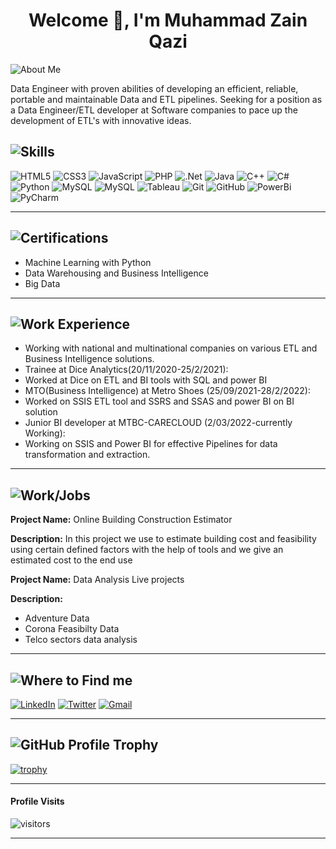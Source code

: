 <h1 align="center">Welcome 👋, I'm Muhammad Zain Qazi</h1>

<img src="https://img.shields.io/badge/🧑 about Me-black.svg?&style=for-the-badge&logo=NuxtJS&logoColor=white" alt="About Me" />

Data Engineer with proven abilities of developing an efficient, reliable, portable and maintainable Data and ETL pipelines. Seeking for a position as a Data Engineer/ETL developer at Software companies to pace up the development of ETL's with innovative ideas.

## <img alt="Skills" src="https://img.shields.io/badge/ 📚 skills-black.svg?&style=for-the-badge&logo=Skills&logoColor=white" />

<div>
<img src="https://img.shields.io/badge/html5%20-%23E34F26.svg?&style=for-the-badge&logo=html5&logoColor=white" alt="HTML5" /> <img src="https://img.shields.io/badge/css3%20-%231572B6.svg?&style=for-the-badge&logo=css3&logoColor=white" alt="CSS3" /> <img src="https://img.shields.io/badge/javascript-%23323330.svg?style=for-the-badge&logo=javascript&logoColor=%23F7DF1E" alt="JavaScript" /> <img src="https://img.shields.io/badge/php-%23777BB4.svg?style=for-the-badge&logo=php&logoColor=white" alt="PHP" /> <img src="https://img.shields.io/badge/.NET-5C2D91?style=for-the-badge&logo=.net&logoColor=white" alt=".Net" /> <img src= "https://img.shields.io/badge/java-%23ED8B00.svg?style=for-the-badge&logo=java&logoColor=white" alt= "Java" /> <img src="https://img.shields.io/badge/c++-%2300599C.svg?style=for-the-badge&logo=c%2B%2B&logoColor=white" alt="C++" /> <img src="https://img.shields.io/badge/c%23-%23239120.svg?style=for-the-badge&logo=c-sharp&logoColor=white" alt="C#" />
<img src="https://img.shields.io/badge/python-3670A0?style=for-the-badge&logo=python&logoColor=ffdd54" alt="Python" /> <img src="https://img.shields.io/badge/mysql-%2300f.svg?&style=for-the-badge&logo=mysql&logoColor=white" alt="MySQL" /> <img src="https://img.shields.io/badge/teradata-%23121011.svg?&style=for-the-badge&logo=teradata&logoColor=white" alt="MySQL" /> <img src="https://img.shields.io/badge/tableau-%2307405e.svg?&style=for-the-badge&logo=tableau&logoColor=white" alt="Tableau" /> <img src="https://img.shields.io/badge/git%20-%23F05033.svg?&style=for-the-badge&logo=git&logoColor=white" alt="Git" /> <img src="https://img.shields.io/badge/github-%23121011.svg?&style=for-the-badge&logo=github&logoColor=white" alt="GitHub" /> <img src ="https://img.shields.io/badge/PowerBi-FCC624?style=for-the-badge&logo=powerbi&logoColor=black)" alt="PowerBi" /> <img src="https://img.shields.io/badge/pycharm-143?style=for-the-badge&logo=pycharm&logoColor=black&color=black&labelColor=green" alt="PyCharm" />
</div>

---

## <img src="https://img.shields.io/badge/📜 certifications-black.svg?&style=for-the-badge&logo=NuxtJS&logoColor=white" alt="Certifications" />

- Machine Learning with Python
- Data Warehousing and Business Intelligence
- Big Data

---

## <img src="https://img.shields.io/badge/💼 work experience-black.svg?&style=for-the-badge&logo=workexperience&logoColor=white" alt="Work Experience" />

- Working with national and multinational companies on various ETL and Business Intelligence solutions.
- Trainee at Dice Analytics(20/11/2020-25/2/2021):
- Worked at Dice on ETL and BI tools with SQL and power BI
- MTO(Business Intelligence) at Metro Shoes (25/09/2021-28/2/2022):
- Worked on SSIS ETL tool and SSRS and SSAS and power BI on BI solution
- Junior BI developer at MTBC-CARECLOUD (2/03/2022-currently Working):
- Working on SSIS and Power BI for effective Pipelines for data transformation and extraction.

---

## <img src="https://img.shields.io/badge/💻 Major Academic Projects-black.svg?&style=for-the-badge&logo=NuxtJS&logoColor=white" alt="Work/Jobs" />

**Project Name:** Online Building Construction Estimator

**Description:** In this project we use to estimate building cost and feasibility
using certain defined factors with the help of tools and we give
an estimated cost to the end use

**Project Name:** Data Analysis Live projects

**Description:**

- Adventure Data
- Corona Feasibilty Data
- Telco sectors data analysis

---

## <img src="https://img.shields.io/badge/📫 where to find me-black.svg?&style=for-the-badge&logo=NuxtJS&logoColor=white" alt="Where to Find me" />

[<img src="https://img.shields.io/badge/linkedin-%230077B5.svg?&style=for-the-badge&logo=linkedin&logoColor=white" alt="LinkedIn" />](https://twitter.com/)
[<img src="https://img.shields.io/badge/Twitter-%231DA1F2.svg?&style=for-the-badge&logo=Twitter&logoColor=white" alt="Twitter" />](https://twitter.com/zainqaz55225250)
[<img src="https://img.shields.io/badge/Gmail-D14836?style=for-the-badge&logo=gmail&logoColor=white" alt="Gmail" />](mailto:zainqazi123@gmail.com)

---

## <img src="https://img.shields.io/badge/🦊 GitHub Profile Trophy-black.svg?&style=for-the-badge&logo=NuxtJS&logoColor=white" alt="GitHub Profile Trophy" />

[![trophy](https://github-profile-trophy.vercel.app/?username=muhammadzainqazi)](https://github.com/muhammadzainqazi/github-profile-trophy)

---

#### Profile Visits

![visitors](https://visitor-badge.glitch.me/badge?page_id=muhammadzainqazi.muhammadzainqazi)

---
